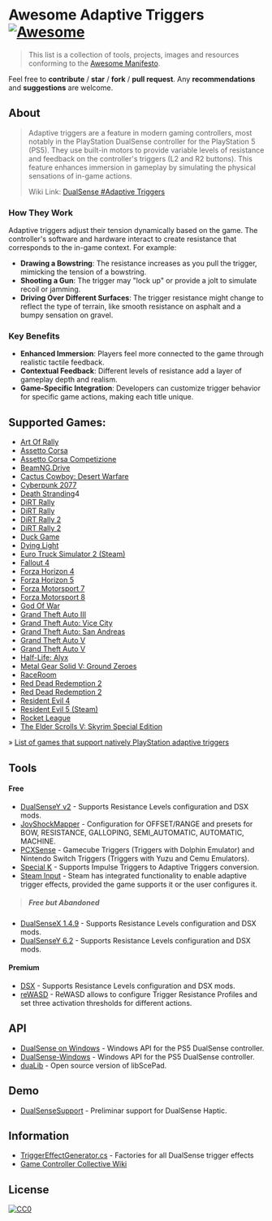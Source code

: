 # Awesome Adaptive Triggers [![Awesome](https://awesome.re/badge.svg)](https://awesome.re)
>This list is a collection of tools, projects, images and resources conforming to the [Awesome Manifesto](https://github.com/sindresorhus/awesome/blob/main/awesome.md).

Feel free to **contribute** / **star** / **fork** / **pull request**. Any **recommendations** and **suggestions** are welcome.

## About
> Adaptive triggers are a feature in modern gaming controllers, most notably in the PlayStation DualSense controller for the PlayStation 5 (PS5). They use built-in motors to provide variable levels of resistance and feedback on the controller's triggers (L2 and R2 buttons). This feature enhances immersion in gameplay by simulating the physical sensations of in-game actions.
>
> Wiki Link: [DualSense #Adaptive Triggers](https://www.pcgamingwiki.com/wiki/Controller:DualSense#Games_with_adaptive_trigger_support)

### How They Work
Adaptive triggers adjust their tension dynamically based on the game. The controller's software and hardware interact to create resistance that corresponds to the in-game context. For example:

- **Drawing a Bowstring**: The resistance increases as you pull the trigger, mimicking the tension of a bowstring.
- **Shooting a Gun**: The trigger may "lock up" or provide a jolt to simulate recoil or jamming.
- **Driving Over Different Surfaces**: The trigger resistance might change to reflect the type of terrain, like smooth resistance on asphalt and a bumpy sensation on gravel.

### Key Benefits
- **Enhanced Immersion**: Players feel more connected to the game through realistic tactile feedback.
- **Contextual Feedback**: Different levels of resistance add a layer of gameplay depth and realism.
- **Game-Specific Integration**: Developers can customize trigger behavior for specific game actions, making each title unique.

## Supported Games:
- [Art Of Rally](https://github.com/Theaninova/ArtOfRallyDSX)
- [Assetto Corsa](https://www.overtake.gg/downloads/race-element.50578/)
- [Assetto Corsa Competizione](https://www.overtake.gg/downloads/race-element.50578/)
- [BeamNG.Drive](https://www.beamng.com/resources/dsx-dualsense-adaptive-triggers.28759/)
- [Cactus Cowboy: Desert Warfare](https://store.steampowered.com/app/2554800/Cactus_Cowboy__Desert_Warfare/)
- [Cyberpunk 2077](https://www.nexusmods.com/cyberpunk2077/mods/4156?tab=description)
- [Death Stranding](https://github.com/josealissonbr/DualSenseAT/releases)4
- [DiRT Rally](https://github.com/firelight322/dr2ds)
- [DiRT Rally](https://github.com/cosmii02/RacingDSX)
- [DiRT Rally 2](https://github.com/firelight322/dr2ds)
- [DiRT Rally 2](https://github.com/cosmii02/RacingDSX)
- [Duck Game](https://steamcommunity.com/sharedfiles/filedetails/?id=2654985616)
- [Dying Light](https://github.com/WujekFoliarz/Dying-Light-1-DUALSENSE-MOD)
- [Euro Truck Simulator 2 (Steam)](https://github.com/josealissonbr/DualSenseAT/wiki/Tutorial-for-Euro-Truck-Simulator-2)
- [Fallout 4](https://www.nexusmods.com/fallout4/mods/62113/)
- [Forza Horizon 4](https://github.com/cosmii02/RacingDSX)
- [Forza Horizon 5](https://github.com/cosmii02/RacingDSX)
- [Forza Motorsport 7](https://github.com/cosmii02/RacingDSX)
- [Forza Motorsport 8](https://github.com/cosmii02/RacingDSX)
- [God Of War](https://www.nexusmods.com/godofwar/mods/145)
- [Grand Theft Auto III](https://github.com/theGENreel/GTASense)
- [Grand Theft Auto: Vice City](https://github.com/theGENreel/GTASense)
- [Grand Theft Auto: San Andreas](https://github.com/theGENreel/GTASense)
- [Grand Theft Auto V](https://github.com/Killface1980/DualSense4Rockstar)
- [Grand Theft Auto V](https://github.com/zelmer69/dualsense4GTA5/)
- [Half-Life: Alyx](https://github.com/WujekFoliarz/HLA-NoVR-DualSense)
- [Metal Gear Solid V: Ground Zeroes](https://github.com/WujekFoliarz/MGSV-Ground-Zeros-DualSenseMOD)
- [RaceRoom](https://www.overtake.gg/downloads/race-element.50578/)
- [Red Dead Redemption 2](https://github.com/Killface1980/DualSense4Rockstar)
- [Red Dead Redemption 2](https://www.nexusmods.com/reddeadredemption2/mods/1472)
- [Resident Evil 4](https://github.com/josealissonbr/DualSenseAT/releases)
- [Resident Evil 5 (Steam)](https://github.com/josealissonbr/DualSenseAT/releases)
- [Rocket League](https://github.com/josealissonbr/DualSenseAT/releases)
- [The Elder Scrolls V: Skyrim Special Edition](https://www.nexusmods.com/skyrimspecialedition/mods/66165)
  
» [List of games that support natively PlayStation adaptive triggers](https://www.pcgamingwiki.com/wiki/List_of_games_that_support_PlayStation_adaptive_triggers)

## Tools
#### Free
- [DualSenseY v2](https://github.com/WujekFoliarz/DualSenseY-v2) - Supports Resistance Levels configuration and DSX mods.
- [JoyShockMapper](https://github.com/Electronicks/JoyShockMapper) - Configuration for OFFSET/RANGE and presets for BOW, RESISTANCE, GALLOPING, SEMI_AUTOMATIC, AUTOMATIC, MACHINE.
- [PCXSense](https://github.com/Denellyne/PCXSense) - Gamecube Triggers (Triggers with Dolphin Emulator) and Nintendo Switch Triggers (Triggers with Yuzu and Cemu Emulators).
- [Special K](https://github.com/SpecialKO) - Supports Impulse Triggers to Adaptive Triggers conversion.
- [Steam Input](https://store.steampowered.com/about/) - Steam has integrated functionality to enable adaptive trigger effects, provided the game supports it or the user configures it.
> ##### *Free but Abandoned*
- [DualSenseX 1.4.9](https://github.com/Paliverse/DualSenseX) - Supports Resistance Levels configuration and DSX mods.
- [DualSenseY 6.2](https://github.com/WujekFoliarz/DualSenseY) - Supports Resistance Levels configuration and DSX mods.
#### Premium
- [DSX](https://store.steampowered.com/app/1812620/DSX/) - Supports Resistance Levels configuration and DSX mods.
- [reWASD](https://rewasd.com) - ReWASD allows to configure Trigger Resistance Profiles and set three activation thresholds for different actions.

## API
- [DualSense on Windows](https://github.com/Ohjurot/DualSense-Windows) - Windows API for the PS5 DualSense controller.
- [DualSense-Windows](https://github.com/mattdevv/DualSense-Windows) - Windows API for the PS5 DualSense controller.
- [duaLib](https://github.com/WujekFoliarz/duaLib) - Open source version of libScePad.

## Demo
- [DualSenseSupport](https://github.com/Mxater/DualSenseSupport) - Preliminar support for DualSense Haptic.

## Information
- [TriggerEffectGenerator.cs](https://gist.github.com/Nielk1/6d54cc2c00d2201ccb8c2720ad7538db) - Factories for all DualSense trigger effects
- [Game Controller Collective Wiki](https://controllers.fandom.com/wiki/Sony_DualSense)

## License
[![CC0](http://mirrors.creativecommons.org/presskit/buttons/88x31/svg/cc-zero.svg)](https://creativecommons.org/publicdomain/zero/1.0/)
